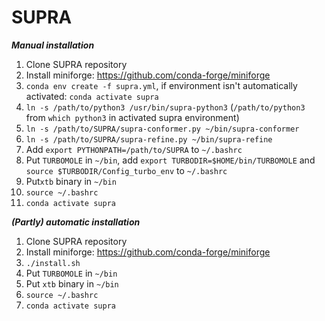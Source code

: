 # SUPRA

***Manual installation***
1. Clone SUPRA repository
2. Install miniforge: https://github.com/conda-forge/miniforge
3. ```conda env create -f supra.yml```, if environment isn't automatically activated: ```conda activate supra```
5. ```ln -s /path/to/python3 /usr/bin/supra-python3``` (```/path/to/python3``` from ```which python3``` in activated supra environment)
6. ```ln -s /path/to/SUPRA/supra-conformer.py ~/bin/supra-conformer```
7. ```ln -s /path/to/SUPRA/supra-refine.py ~/bin/supra-refine```
8. Add ```export PYTHONPATH=/path/to/SUPRA``` to ```~/.bashrc``` 
9. Put ```TURBOMOLE``` in ```~/bin```, add ```export TURBODIR=$HOME/bin/TURBOMOLE``` and ```source $TURBODIR/Config_turbo_env``` to ```~/.bashrc```
10. Put```xtb``` binary in ```~/bin```
11. ```source ~/.bashrc```
12. ```conda activate supra```

***(Partly) automatic installation***
1. Clone SUPRA repository
2. Install miniforge: https://github.com/conda-forge/miniforge
3. ```./install.sh```
4. Put ```TURBOMOLE``` in ```~/bin```
5. Put ```xtb``` binary in ```~/bin```
6. ```source ~/.bashrc```
7. ```conda activate supra```
